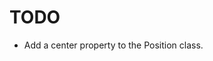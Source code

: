 TODO
================================================================================

- Add a center property to the Position class.